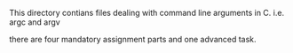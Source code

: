 This directory contians files dealing with command line arguments in C. i.e. argc and argv

there are four mandatory assignment parts and one advanced task.
